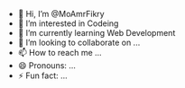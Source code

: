 - 👋 Hi, I’m @MoAmrFikry
- 👀 I’m interested in Codeing 
- 🌱 I’m currently learning Web Development
- 💞️ I’m looking to collaborate on ...
- 📫 How to reach me ...
- 😄 Pronouns: ...
- ⚡ Fun fact: ...

<!---
MoAmrFikry/MoAmrFikry is a ✨ special ✨ repository because its `README.md` (this file) appears on your GitHub profile.
You can click the Preview link to take a look at your changes.
--->

